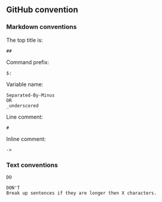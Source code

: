 ## GitHub convention

### Markdown conventions

The top title is:  
```
##
```

Command prefix:  
```
$:
```

Variable name:  
```
Separated-By-Minus
OR
_underscored
```

Line comment:
```
#
```

Inline comment:  
```
->
```

### Text conventions

```
DO

DON'T
Break up sentences if they are longer then X characters.  
```


